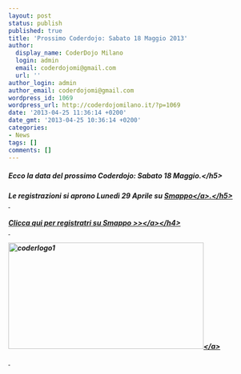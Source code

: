 ```yaml
---
layout: post
status: publish
published: true
title: 'Prossimo Coderdojo: Sabato 18 Maggio 2013'
author:
  display_name: CoderDojo Milano
  login: admin
  email: coderdojomi@gmail.com
  url: ''
author_login: admin
author_email: coderdojomi@gmail.com
wordpress_id: 1069
wordpress_url: http://coderdojomilano.it/?p=1069
date: '2013-04-25 11:36:14 +0200'
date_gmt: '2013-04-25 10:36:14 +0200'
categories:
- News
tags: []
comments: []
---
```

<h5>Ecco la data del prossimo Coderdojo: Sabato 18 Maggio.<&#47;h5></p>
<h5>Le registrazioni si aprono Luned&igrave; 29 Aprile su <a href="http:&#47;&#47;www.smappo.it&#47;event&#47;51770bcf82cf6_coderdojo-milano.html" target="_blank">Smappo<&#47;a>.<&#47;h5><br />
&nbsp;</p>
<h4><a href="http:&#47;&#47;www.smappo.it&#47;event&#47;51770bcf82cf6_coderdojo-milano.html" target="_blank">Clicca qui per registratri su Smappo >><&#47;a><&#47;h4><br />
&nbsp;</p>
<p><a href="http:&#47;&#47;www.smappo.it&#47;event&#47;51770bcf82cf6_coderdojo-milano.html" target="_blank"><img class="size-full wp-image-417 aligncenter" alt="coderlogo1" src="http:&#47;&#47;coderdojomilano.it&#47;wp-content&#47;uploads&#47;2013&#47;03&#47;coderlogo11.png" width="390" height="212" &#47;><&#47;a></p>
<p>&nbsp;</p>

